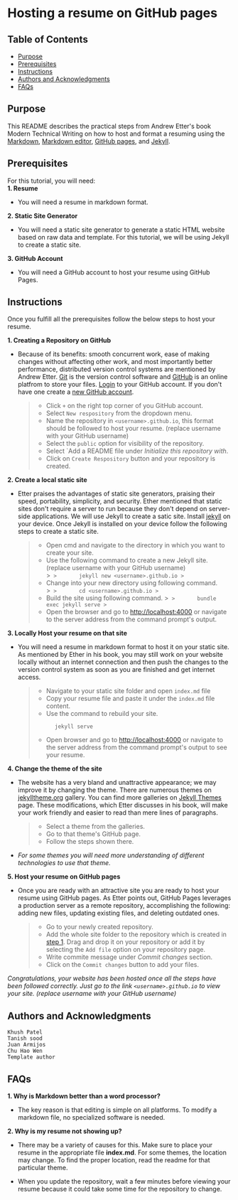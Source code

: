 # Hosting a resume on GitHub pages

## Table of Contents
* [Purpose](#purpose)
* [Prerequisites](#prerequisites)
* [Instructions](#instructions)
* [Authors and Acknowledgments](#authors-and-acknowledgments)
* [FAQs](#faqs)

## Purpose

This README describes the practical steps from Andrew Etter's book Modern Technical Writing on how to host and format a resuming using the [Markdown](https://www.markdownguide.org/), [Markdown editor](https://code.visualstudio.com/docs/languages/markdown), [GitHub pages](https://pages.github.com/), and [Jekyll](https://jekyllrb.com/).

## Prerequisites

For this tutorial, you will need:  
**1. Resume**     
- You will need a resume in markdown format. 

**2. Static Site Generator**    
- You will need a static site generator to generate a static HTML website based on raw data and template. For this tutorial, we will be using Jekyll to create a static site.  

**3. GitHub Account**  
- You will need a GitHub account to host your resume using GitHub Pages.


## Instructions

Once you fulfill all the prerequisites follow the below steps to host your resume.

**1. Creating a Repository on GitHub**  

- Because of its benefits: smooth concurrent work, ease of making changes without affecting other work, and most importantly better performance, distributed version control systems are mentioned by Andrew Etter. [Git](https://git-scm.com/doc) is the version control software and [GitHub](https://github.com/) is an online platfrom to store your files. [Login](https://github.com/login) to your GitHub account. If you don't have one create a [new GitHub account](https://github.com/join). 

    > * Click `+` on the right top corner of you GitHub account.
    > * Select `New respository` from the dropdown menu.
    > * Name the repository in `<username>.github.io`, this format should be followed to host your resume. (replace username with your GitHub username)
    > * Select the `public` option for visibility of the repository.
    > * Select `Add a README file under *Initialize this repository with*.
    > * Click on `Create Respository` button and your repository is created.

**2. Create a local static site**  

- Etter praises the advantages of static site generators, praising their speed, portability, simplicity, and security. Ether mentioned that static sites don't require a server to run because they don't depend on server-side applications. We will use Jekyll to create a satic site. Install [jekyll](https://jekyllrb.com/docs/installation/) on your device. Once Jekyll is installed on your device follow the following steps to create a static site.  
      
    > 
    >* Open cmd and navigate to the directory in which you want to create your site.
    >* Use the following command to create a new Jekyll site. (replace username with your GitHub username)  
                >```
                >       jekyll new <username>.github.io
                >``` 
    >* Change into your new directory using following command.  
            >```
            >       cd <username>.github.io
            >```
    >* Build the site using following command. 
            >```
            >       bundle exec jekyll serve
            >```
    >* Open the browser and go to  [http://localhost:4000](http://localhost:4000) or navigate to the server address from the command prompt's output.   
      
        

**3. Locally Host your resume on that site**  

- You will need a resume in markdown format to host it on your static site. As mentioned by Ether in his book, you may still work on your website locally without an internet connection and then push the changes to the version control system as soon as you are finished and get internet access.
    >* Navigate to your static site folder and open `index.md` file
    >* Copy your resume file and paste it under the `index.md` file content.
    >* Use the command to rebuild your site.
    >```
    >       jekyll serve
    >````
    >* Open browser and go to  [http://localhost:4000](http://localhost:4000) or navigate to the server address from the command prompt's output to see your resume.

**4. Change the theme of the site**  

- The website has a very bland and unattractive appearance; we may improve it by changing the theme. There are numerous themes on [jekylltheme.org](http://jekyllthemes.org/) gallery. You can find more galleries on [Jekyll Themes](https://jekyllrb.com/docs/themes/) page. These modifications, which Etter discusses in his book, will make your work friendly and easier to read than mere lines of paragraphs.

    >* Select a theme from the galleries.
    >* Go to that theme's GitHub page.
    >* Follow the steps shown there.  

- *For some themes you will need more understanding of different technologies to use that theme.* 

**5. Host your resume on GitHub pages**    
- Once you are ready with an attractive site you are ready to host your resume using GitHub pages. As Etter points out, GitHub Pages leverages a production server as a remote repository, accomplishing the following: adding new files, updating existing files, and deleting outdated ones.

    >* Go to your newly created repository.
    >* Add the whole site folder to the repository which is created in [step 1](#instructions). Drag and drop it on your repository or add it by selecting the `Add file` option on your repository page.
    >* Write commite message under *Commit changes* section.
    >* Click on the `Commit changes` button to add your files.


*Congratulations, your website has been hosted once all the steps have been followed correctly. Just go to the link `<username>.github.io` to view your site. (replace username with your GitHub username)*  


## Authors and Acknowledgments

    Khush Patel
    Tanish sood
    Juan Armijos
    Chu Hao Wen
    Template author

## FAQs
**1. Why is Markdown better than a word processor?**

- The key reason is that editing is simple on all platforms. To modify a markdown file, no specialized software is needed.

**2. Why is my resume not showing up?**
* There may be a variety of causes for this. Make sure to place your resume in the appropriate file **index.md**. For some themes, the location may change. To find the proper location, read the readme for that particular theme.  

* When you update the repository, wait a few minutes before viewing your resume because it could take some time for the repository to change.
